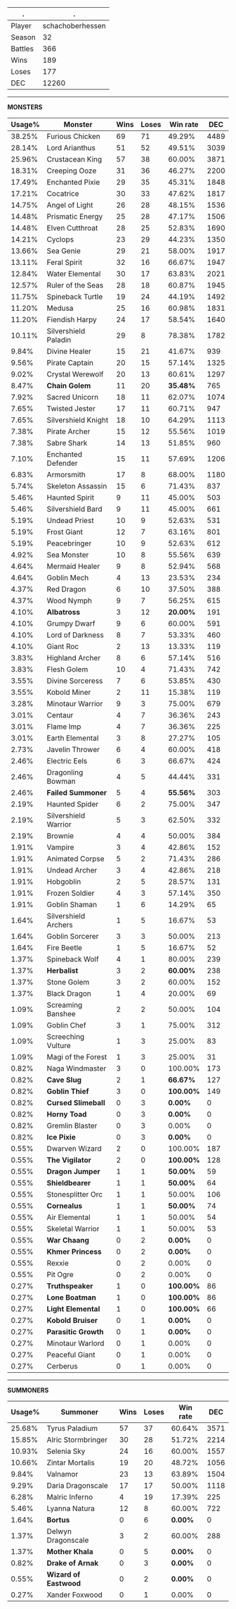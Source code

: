 .|.
|-|-
Player|schachoberhessen
Season|32
Battles|366
Wins|189
Loses|177
DEC|12260

---
**MONSTERS**

Usage%|Monster|Wins|Loses|Win rate|DEC|
-|-|-|-|-|-|
38.25%|Furious Chicken|69|71|49.29%|4489|
28.14%|Lord Arianthus|51|52|49.51%|3039|
25.96%|Crustacean King|57|38|60.00%|3871|
18.31%|Creeping Ooze|31|36|46.27%|2200|
17.49%|Enchanted Pixie|29|35|45.31%|1848|
17.21%|Cocatrice|30|33|47.62%|1817|
14.75%|Angel of Light|26|28|48.15%|1536|
14.48%|Prismatic Energy|25|28|47.17%|1506|
14.48%|Elven Cutthroat|28|25|52.83%|1690|
14.21%|Cyclops|23|29|44.23%|1350|
13.66%|Sea Genie|29|21|58.00%|1917|
13.11%|Feral Spirit|32|16|66.67%|1947|
12.84%|Water Elemental|30|17|63.83%|2021|
12.57%|Ruler of the Seas|28|18|60.87%|1945|
11.75%|Spineback Turtle|19|24|44.19%|1492|
11.20%|Medusa|25|16|60.98%|1831|
11.20%|Fiendish Harpy|24|17|58.54%|1640|
10.11%|Silvershield Paladin|29|8|78.38%|1782|
9.84%|Divine Healer|15|21|41.67%|939|
9.56%|Pirate Captain|20|15|57.14%|1325|
9.02%|Crystal Werewolf|20|13|60.61%|1297|
8.47%|**Chain Golem**|11|20|**35.48%**|765|
7.92%|Sacred Unicorn|18|11|62.07%|1074|
7.65%|Twisted Jester|17|11|60.71%|947|
7.65%|Silvershield Knight|18|10|64.29%|1113|
7.38%|Pirate Archer|15|12|55.56%|1019|
7.38%|Sabre Shark|14|13|51.85%|960|
7.10%|Enchanted Defender|15|11|57.69%|1206|
6.83%|Armorsmith|17|8|68.00%|1180|
5.74%|Skeleton Assassin|15|6|71.43%|837|
5.46%|Haunted Spirit|9|11|45.00%|503|
5.46%|Silvershield Bard|9|11|45.00%|661|
5.19%|Undead Priest|10|9|52.63%|531|
5.19%|Frost Giant|12|7|63.16%|801|
5.19%|Peacebringer|10|9|52.63%|612|
4.92%|Sea Monster|10|8|55.56%|639|
4.64%|Mermaid Healer|9|8|52.94%|568|
4.64%|Goblin Mech|4|13|23.53%|234|
4.37%|Red Dragon|6|10|37.50%|388|
4.37%|Wood Nymph|9|7|56.25%|615|
4.10%|**Albatross**|3|12|**20.00%**|191|
4.10%|Grumpy Dwarf|9|6|60.00%|591|
4.10%|Lord of Darkness|8|7|53.33%|460|
4.10%|Giant Roc|2|13|13.33%|119|
3.83%|Highland Archer|8|6|57.14%|516|
3.83%|Flesh Golem|10|4|71.43%|742|
3.55%|Divine Sorceress|7|6|53.85%|430|
3.55%|Kobold Miner|2|11|15.38%|119|
3.28%|Minotaur Warrior|9|3|75.00%|679|
3.01%|Centaur|4|7|36.36%|243|
3.01%|Flame Imp|4|7|36.36%|225|
3.01%|Earth Elemental|3|8|27.27%|105|
2.73%|Javelin Thrower|6|4|60.00%|418|
2.46%|Electric Eels|6|3|66.67%|424|
2.46%|Dragonling Bowman|4|5|44.44%|331|
2.46%|**Failed Summoner**|5|4|**55.56%**|303|
2.19%|Haunted Spider|6|2|75.00%|347|
2.19%|Silvershield Warrior|5|3|62.50%|332|
2.19%|Brownie|4|4|50.00%|384|
1.91%|Vampire|3|4|42.86%|152|
1.91%|Animated Corpse|5|2|71.43%|286|
1.91%|Undead Archer|3|4|42.86%|218|
1.91%|Hobgoblin|2|5|28.57%|131|
1.91%|Frozen Soldier|4|3|57.14%|350|
1.91%|Goblin Shaman|1|6|14.29%|65|
1.64%|Silvershield Archers|1|5|16.67%|53|
1.64%|Goblin Sorcerer|3|3|50.00%|213|
1.64%|Fire Beetle|1|5|16.67%|52|
1.37%|Spineback Wolf|4|1|80.00%|239|
1.37%|**Herbalist**|3|2|**60.00%**|238|
1.37%|Stone Golem|3|2|60.00%|152|
1.37%|Black Dragon|1|4|20.00%|69|
1.09%|Screaming Banshee|2|2|50.00%|104|
1.09%|Goblin Chef|3|1|75.00%|312|
1.09%|Screeching Vulture|1|3|25.00%|83|
1.09%|Magi of the Forest|1|3|25.00%|31|
0.82%|Naga Windmaster|3|0|100.00%|173|
0.82%|**Cave Slug**|2|1|**66.67%**|127|
0.82%|**Goblin Thief**|3|0|**100.00%**|149|
0.82%|**Cursed Slimeball**|0|3|**0.00%**|0|
0.82%|**Horny Toad**|0|3|**0.00%**|0|
0.82%|Gremlin Blaster|0|3|0.00%|0|
0.82%|**Ice Pixie**|0|3|**0.00%**|0|
0.55%|Dwarven Wizard|2|0|100.00%|187|
0.55%|**The Vigilator**|2|0|**100.00%**|128|
0.55%|**Dragon Jumper**|1|1|**50.00%**|59|
0.55%|**Shieldbearer**|1|1|**50.00%**|64|
0.55%|Stonesplitter Orc|1|1|50.00%|106|
0.55%|**Cornealus**|1|1|**50.00%**|74|
0.55%|Air Elemental|1|1|50.00%|54|
0.55%|Skeletal Warrior|1|1|50.00%|53|
0.55%|**War Chaang**|0|2|**0.00%**|0|
0.55%|**Khmer Princess**|0|2|**0.00%**|0|
0.55%|Rexxie|0|2|0.00%|0|
0.55%|Pit Ogre|0|2|0.00%|0|
0.27%|**Truthspeaker**|1|0|**100.00%**|86|
0.27%|**Lone Boatman**|1|0|**100.00%**|86|
0.27%|**Light Elemental**|1|0|**100.00%**|66|
0.27%|**Kobold Bruiser**|0|1|**0.00%**|0|
0.27%|**Parasitic Growth**|0|1|**0.00%**|0|
0.27%|Minotaur Warlord|0|1|0.00%|0|
0.27%|Peaceful Giant|0|1|0.00%|0|
0.27%|Cerberus|0|1|0.00%|0|

---
**SUMMONERS**

Usage%|Summoner|Wins|Loses|Win rate|DEC|
-|-|-|-|-|-|
25.68%|Tyrus Paladium|57|37|60.64%|3571|
15.85%|Alric Stormbringer|30|28|51.72%|2214|
10.93%|Selenia Sky|24|16|60.00%|1557|
10.66%|Zintar Mortalis|19|20|48.72%|1056|
9.84%|Valnamor|23|13|63.89%|1504|
9.29%|Daria Dragonscale|17|17|50.00%|1118|
6.28%|Malric Inferno|4|19|17.39%|225|
5.46%|Lyanna Natura|12|8|60.00%|722|
1.64%|**Bortus**|0|6|**0.00%**|0|
1.37%|Delwyn Dragonscale|3|2|60.00%|288|
1.37%|**Mother Khala**|0|5|**0.00%**|0|
0.82%|**Drake of Arnak**|0|3|**0.00%**|0|
0.55%|**Wizard of Eastwood**|0|2|**0.00%**|0|
0.27%|Xander Foxwood|0|1|0.00%|0|
